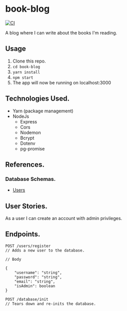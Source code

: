 # book-blog

[![CI](https://github.com/iamdanielcooper/book-blog/actions/workflows/main.yml/badge.svg)](https://github.com/iamdanielcooper/book-blog/actions/workflows/main.yml)

A blog where I can write about the books I'm reading.

## Usage

1. Clone this repo.
2. `cd book-blog`
3. `yarn install`
4. `npm start`
5. The app will now be running on localhost:3000

## Technologies Used.

-   Yarn (package management)
-   NodeJs
    -   Express
    -   Cors
    -   Nodemon
    -   Bcrypt
    -   Dotenv
    -   pg-promise

## References.

### Database Schemas.

-   [Users](https://dbdiagram.io/d/62e9a20ef31da965e8685cc5)

## User Stories.

As a user I can create an account with admin privileges.

## Endpoints.

```
POST /users/register
// Adds a new user to the database.

// Body

{
    "username": "string",
    "password": "string",
    "email": "string",
    "isAdmin": boolean
}

```

```
POST /database/init
// Tears down and re-inits the database.
```
